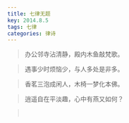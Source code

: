 ```yaml
---
title: 七律无题
key: 2014.8.5
tags: 七律
categories: 律诗
---
```


<blockquote class="blockquote-center">办公邻寺沾清静，殿内木鱼敲梵歌。
</blockquote>
<blockquote class="blockquote-center">遇事少时烦恼少，与人多处是非多。
</blockquote>
<blockquote class="blockquote-center">香茗三泡成闲人，木椅一梦化本佛。
</blockquote>
<blockquote class="blockquote-center">逍遥自在平淡趣，心中有燕又如何？
</blockquote>
<blockquote class="blockquote-center"></br>
</blockquote>
